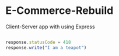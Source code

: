 # E-Commerce-Rebuild
Client-Server app with using Express

```javascript

response.statusCode = 418
response.write("I am a teapot")

```
